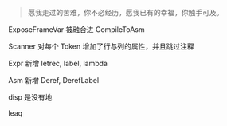 > 愿我走过的苦难，你不必经历，愿我已有的幸福，你触手可及。

ExposeFrameVar 被融合进 CompileToAsm

Scanner 对每个 Token 增加了行与列的属性，并且跳过注释

Expr 新增 letrec, label, lambda

Asm 新增 Deref, DerefLabel

disp 是没有地

leaq
